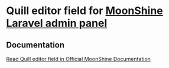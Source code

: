 # Quill editor field for [MoonShine Laravel admin panel](https://moonshine.cutcode.dev)

## Documentation
[Read Quill editor field in Official MoonShine Documentation](https://moonshine.cutcode.dev/section/fields-wysiwyg)
